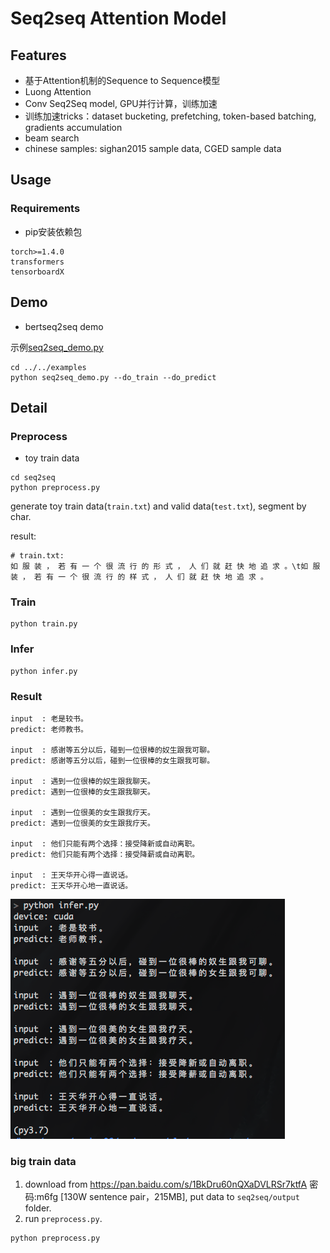 # Seq2seq Attention Model


## Features

* 基于Attention机制的Sequence to Sequence模型
* Luong Attention
* Conv Seq2Seq model, GPU并行计算，训练加速
* 训练加速tricks：dataset bucketing, prefetching, token-based batching, gradients accumulation
* beam search
* chinese samples: sighan2015 sample data, CGED sample data

## Usage

### Requirements
* pip安装依赖包
```
torch>=1.4.0
transformers
tensorboardX
```

## Demo

- bertseq2seq demo

示例[seq2seq_demo.py](../../examples/seq2seq_demo.py)
```
cd ../../examples
python seq2seq_demo.py --do_train --do_predict
```

## Detail

### Preprocess


- toy train data
```
cd seq2seq
python preprocess.py
```

generate toy train data(`train.txt`) and valid data(`test.txt`), segment by char.

result:
```
# train.txt:
如 服 装 ， 若 有 一 个 很 流 行 的 形 式 ， 人 们 就 赶 快 地 追 求 。\t如 服 装 ， 若 有 一 个 很 流 行 的 样 式 ， 人 们 就 赶 快 地 追 求 。
```

### Train

```
python train.py
```

### Infer
```
python infer.py

```


### Result
```
input  : 老是较书。
predict: 老师教书。

input  : 感谢等五分以后，碰到一位很棒的奴生跟我可聊。
predict: 感谢等五分以后，碰到一位很棒的女生跟我可聊。

input  : 遇到一位很棒的奴生跟我聊天。
predict: 遇到一位很棒的女生跟我聊天。

input  : 遇到一位很美的女生跟我疗天。
predict: 遇到一位很美的女生跟我疗天。

input  : 他们只能有两个选择：接受降新或自动离职。
predict: 他们只能有两个选择：接受降薪或自动离职。

input  : 王天华开心得一直说话。
predict: 王天华开心地一直说话。

```
![result image](../../docs/git_image/convseq2seq_ret.png)


### big train data

1. download from https://pan.baidu.com/s/1BkDru60nQXaDVLRSr7ktfA  密码:m6fg [130W sentence pair，215MB], put data to `seq2seq/output` folder.
2. run `preprocess.py`.
```
python preprocess.py
```
